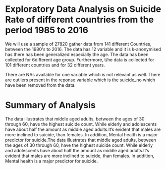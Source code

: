 # Exploratory Data Analysis on Suicide Rate of different countries from the period 1985 to 2016

We will use a sample of 27820 gather data from 141 different Countries, between the 1980's to 2016. The data has 12 variable and it is k-anonymised has there has been generalized especially the age. The data has been collected for 6different age group. Furthermore, t/he data is collected for 101 different countries and for 32 different years.

There are NAs available for one variable which is not relevant as well. There are outliers present in the reponse variable which is the suicide_no which have been removed from the data.


# Summary of Analysis

The data illustrates that middle aged adults, between the ages of 30 through 60, have the highest suicide count. While elderly and adolescents have about half the amount as middle aged adults.It’s evident that males are more inclined to suicide, than females. In addition, Mental health is a major predictor for suicide.The data illustrates that middle aged adults, between the ages of 30 through 60, have the highest suicide count. While elderly and adolescents have about half the amount as middle aged adults.It’s evident that males are more inclined to suicide, than females. In addition, Mental health is a major predictor for suicide.
